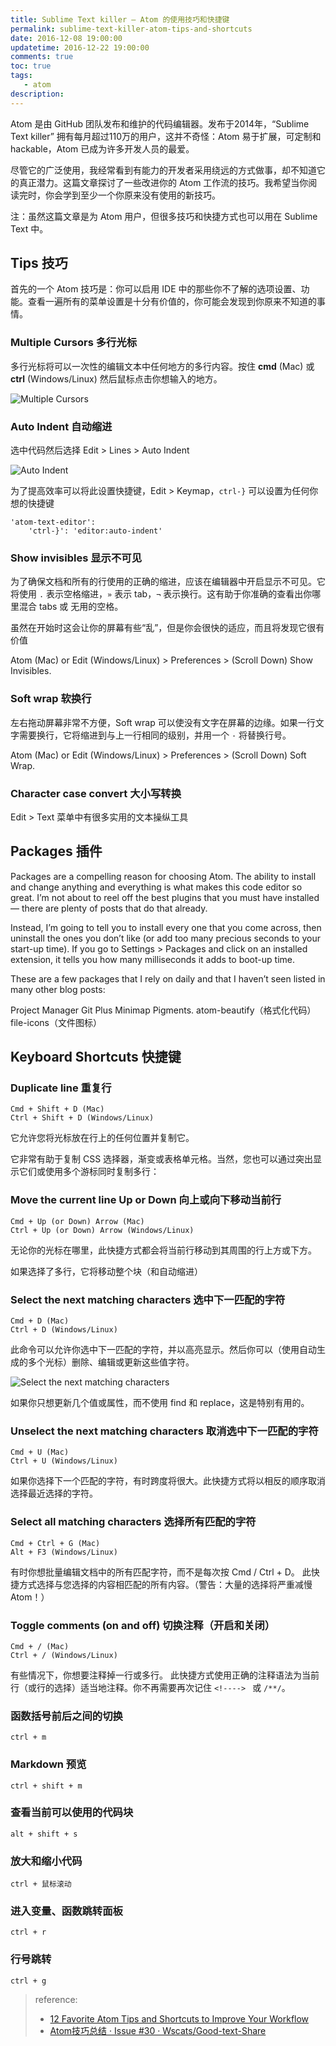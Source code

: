```yaml
---
title: Sublime Text killer — Atom 的使用技巧和快捷键
permalink: sublime-text-killer-atom-tips-and-shortcuts
date: 2016-12-08 19:00:00
updatetime: 2016-12-22 19:00:00
comments: true
toc: true
tags:
   - atom
description:
---
```

Atom 是由 GitHub 团队发布和维护的代码编辑器。发布于2014年，“Sublime Text killer” 拥有每月超过110万的用户，这并不奇怪：Atom 易于扩展，可定制和 hackable，Atom 已成为许多开发人员的最爱。

尽管它的广泛使用，我经常看到有能力的开发者采用绕远的方式做事，却不知道它的真正潜力。这篇文章探讨了一些改进你的 Atom 工作流的技巧。我希望当你阅读完时，你会学到至少一个你原来没有使用的新技巧。

注：虽然这篇文章是为 Atom 用户，但很多技巧和快捷方式也可以用在 Sublime Text 中。

## Tips 技巧
首先的一个 Atom 技巧是：你可以启用 IDE 中的那些你不了解的选项设置、功能。查看一遍所有的菜单设置是十分有价值的，你可能会发现到你原来不知道的事情。

### Multiple Cursors 多行光标
多行光标将可以一次性的编辑文本中任何地方的多行内容。按住 **cmd** (Mac) 或 **ctrl** (Windows/Linux) 然后鼠标点击你想输入的地方。

![Multiple Cursors](https://dab1nmslvvntp.cloudfront.net/wp-content/uploads/2016/05/1464357838multcursor.gif)

### Auto Indent 自动缩进
选中代码然后选择 Edit > Lines > Auto Indent

![Auto Indent](https://dab1nmslvvntp.cloudfront.net/wp-content/uploads/2016/05/1464357903autoindent.gif)

为了提高效率可以将此设置快捷键，Edit > Keymap，`ctrl-}` 可以设置为任何你想的快捷键
```
'atom-text-editor':
    'ctrl-}': 'editor:auto-indent'
```

<!-- more -->

### Show invisibles 显示不可见
为了确保文档和所有的行使用的正确的缩进，应该在编辑器中开启显示不可见。它将使用 `.` 表示空格缩进，`»` 表示 tab，`¬` 表示换行。这有助于你准确的查看出你哪里混合 tabs 或 无用的空格。

虽然在开始时这会让你的屏幕有些“乱”，但是你会很快的适应，而且将发现它很有价值

Atom (Mac) or Edit (Windows/Linux) > Preferences > (Scroll Down) Show Invisibles.

### Soft wrap 软换行
左右拖动屏幕非常不方便，Soft wrap 可以使没有文字在屏幕的边缘。如果一行文字需要换行，它将缩进到与上一行相同的级别，并用一个 `·` 将替换行号。

Atom (Mac) or Edit (Windows/Linux) > Preferences > (Scroll Down) Soft Wrap.

### Character case convert 大小写转换
Edit > Text 菜单中有很多实用的文本操纵工具

## Packages 插件
Packages are a compelling reason for choosing Atom. The ability to install and change anything and everything is what makes this code editor so great. I’m not about to reel off the best plugins that you must have installed — there are plenty of posts that do that already.

Instead, I’m going to tell you to install every one that you come across, then uninstall the ones you don’t like (or add too many precious seconds to your start-up time). If you go to Settings > Packages and click on an installed extension, it tells you how many milliseconds it adds to boot-up time.

These are a few packages that I rely on daily and that I haven’t seen listed in many other blog posts:

Project Manager
Git Plus
Minimap
Pigments.
atom-beautify（格式化代码）
file-icons（文件图标）

## Keyboard Shortcuts 快捷键
### Duplicate line 重复行
```
Cmd + Shift + D (Mac)
Ctrl + Shift + D (Windows/Linux)
```
它允许您将光标放在行上的任何位置并复制它。

它非常有助于复制 CSS 选择器，渐变或表格单元格。当然，您也可以通过突出显示它们或使用多个游标同时复制多行：

### Move the current line Up or Down 向上或向下移动当前行
```
Cmd + Up (or Down) Arrow (Mac)
Ctrl + Up (or Down) Arrow (Windows/Linux)
```
无论你的光标在哪里，此快捷方式都会将当前行移动到其周围的行上方或下方。

如果选择了多行，它将移动整个块（和自动缩进）

### Select the next matching characters 选中下一匹配的字符
```
Cmd + D (Mac)
Ctrl + D (Windows/Linux)
```
此命令可以允许你选中下一匹配的字符，并以高亮显示。然后你可以（使用自动生成的多个光标）删除、编辑或更新这些值字符。

![Select the next matching characters](https://dab1nmslvvntp.cloudfront.net/wp-content/uploads/2016/05/1464358146matching.gif)

如果你只想更新几个值或属性，而不使用 find 和 replace，这是特别有用的。

### Unselect the next matching characters 取消选中下一匹配的字符
```
Cmd + U (Mac)
Ctrl + U (Windows/Linux)
```
如果你选择下一个匹配的字符，有时跨度将很大。此快捷方式将以相反的顺序取消选择最近选择的字符。

### Select all matching characters 选择所有匹配的字符
```
Cmd + Ctrl + G (Mac)
Alt + F3 (Windows/Linux)
```
有时你想批量编辑文档中的所有匹配字符，而不是每次按 Cmd / Ctrl + D。 此快捷方式选择与您选择的内容相匹配的所有内容。（警告：大量的选择将严重减慢Atom！）

### Toggle comments (on and off) 切换注释（开启和关闭）
```
Cmd + / (Mac)
Ctrl + / (Windows/Linux)
```
有些情况下，你想要注释掉一行或多行。 此快捷方式使用正确的注释语法为当前行（或行的选择）适当地注释。你不再需要再次记住 `<!----> ` 或 `/**/`。

### 函数括号前后之间的切换
```
ctrl + m
```

### Markdown 预览
```
ctrl + shift + m
```

### 查看当前可以使用的代码块
```
alt + shift + s
```

### 放大和缩小代码
```
ctrl + 鼠标滚动
```

### 进入变量、函数跳转面板
```
ctrl + r
```

### 行号跳转
```
ctrl + g
```

> reference:
> - [12 Favorite Atom Tips and Shortcuts to Improve Your Workflow](https://www.sitepoint.com/12-favorite-atom-tips-and-shortcuts-to-improve-your-workflow/)
> - [Atom技巧总结 · Issue #30 · Wscats/Good-text-Share](https://github.com/Wscats/Good-text-Share/issues/30)
